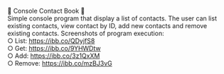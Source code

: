 📖 Console Contact Book 📖  
Simple console program that display a list of contacts. The user can list existing contacts, view contact by ID, add new contacts and remove existing contacts.
Screenshots of program execution:  
○ List: https://ibb.co/QDyjfS8  
○ Get: https://ibb.co/9YHWDtw  
○ Add: https://ibb.co/3z1QxXM  
○ Remove: https://ibb.co/mzBJ3vG  

